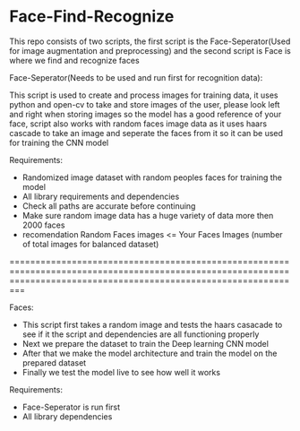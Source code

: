 # Face-Find-Recognize
This repo consists of two scripts, the first script is the Face-Seperator(Used for image augmentation and preprocessing) and the second script is Face is where we find and recognize faces


Face-Seperator(Needs to be used and run first for recognition data):

This script is used to create and process images for training data, it uses python and open-cv to take and store images of the user, please look left and right when storing images so the model has a good reference of your face, script also works with random faces image data as it uses haars cascade to take an image and seperate the faces from it so it can be used for training the CNN model

Requirements:
- Randomized image dataset with random peoples faces for training the model
- All library requirements and dependencies
- Check all paths are accurate before continuing
- Make sure random image data has a huge variety of data more then 2000 faces
- recomendation Random Faces images <= Your Faces Images (number of total images for balanced dataset)

=====================================================================================================================================================================

Faces:

- This script first takes a random image and tests the haars casacade to see if it the script and dependencies are all functioning properly
- Next we prepare the dataset to train the Deep learning CNN model
- After that we make the model architecture and train the model on the prepared dataset
- Finally we test the model live to see how well it works

Requirements:

- Face-Seperator is run first
- All library dependencies



